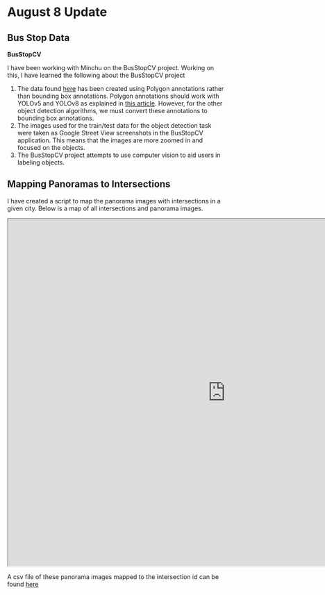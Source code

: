 # August 8 Update

## Bus Stop Data

**BusStopCV**

I have been working with Minchu on the BusStopCV project. Working on this, I have learned the following about the BusStopCV project

1. The data found [here](https://universe.roboflow.com/projectsidewalk/streetscapecv/dataset/10) has been created using Polygon annotations rather than bounding box annotations. Polygon annotations should work with YOLOv5 and YOLOv8 as explained in [this article](https://blog.roboflow.com/polygons-object-detection/). However, for the other object detection algorithms, we must convert these annotations to bounding box annotations. 
2. The images used for the train/test data for the object detection task were taken as Google Street View screenshots in the BusStopCV application. This means that the images are more zoomed in and focused on the objects. 
3. The BusStopCV project attempts to use computer vision to aid users in labeling objects.

## Mapping Panoramas to Intersections

I have created a script to map the panorama images with intersections in a given city. Below is a map of all intersections and panorama images. 

<iframe src="https://camwirth.github.io/sidewalk/aug_08/intersections_panos.html" width="1000" height="800"></iframe>

A csv file of these panorama images mapped to the intersection id can be found [here](https://github.com/camwirth/sidewalk/blob/main/aug_08/curb-ramp_pano_intersections_seattle.csv)